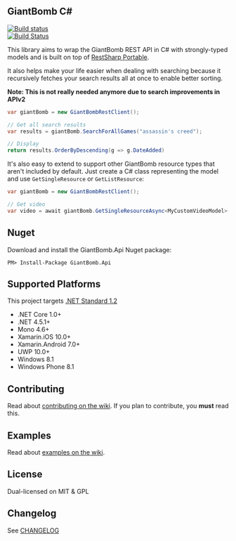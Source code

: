 GiantBomb C#
------------

[![Build status](https://ci.appveyor.com/api/projects/status/hh268dmpd08qfjqt?svg=true)](https://ci.appveyor.com/project/kamranayub/giantbomb-csharp)  
[![Build Status](https://travis-ci.org/kamranayub/GiantBomb-CSharp.svg?branch=master)](https://travis-ci.org/kamranayub/GiantBomb-CSharp)

This library aims to wrap the GiantBomb REST API in C# with strongly-typed models and is built on top of [RestSharp Portable](https://github.com/FubarDevelopment/restsharp.portable).

It also helps make your life easier when dealing with searching because it recursively fetches your search results all at once to enable better sorting.

**Note: This is not really needed anymore due to search improvements in APIv2**

```c#
var giantBomb = new GiantBombRestClient();

// Get all search results
var results = giantBomb.SearchForAllGames("assassin's creed");

// Display
return results.OrderByDescending(g => g.DateAdded)
```

It's also easy to extend to support other GiantBomb resource types that aren't included by default. 
Just create a C# class representing the model and use `GetSingleResource` or `GetListResource`:

```c#
var giantBomb = new GiantBombRestClient();

// Get video
var video = await giantBomb.GetSingleResourceAsync<MyCustomVideoModel>("video", 2300, 123456);
```

## Nuget
Download and install the GiantBomb.Api Nuget package:

	PM> Install-Package GiantBomb.Api

## Supported Platforms

This project targets [.NET Standard 1.2](https://docs.microsoft.com/en-us/dotnet/standard/library)

- .NET Core 1.0+
- .NET 4.5.1+
- Mono 4.6+
- Xamarin.iOS 10.0+
- Xamarin.Android 7.0+
- UWP 10.0+
- Windows 8.1
- Windows Phone 8.1

## Contributing
Read about [contributing on the wiki](https://github.com/kamranayub/GiantBomb-CSharp/wiki). If you plan to contribute, you **must** read this.

## Examples
Read about [examples on the wiki](https://github.com/kamranayub/GiantBomb-CSharp/wiki).

## License
Dual-licensed on MIT & GPL

## Changelog

See [CHANGELOG](CHANGELOG.md)
